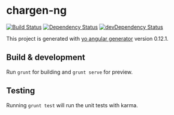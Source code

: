 # chargen-ng
[![Build Status](https://travis-ci.org/jensim/chargen-ng.svg?branch=master)](http://travis-ci.org/jensim/chargen-ng)
[![Dependency Status](https://david-dm.org/jensim/chargen-ng.png)](https://david-dm.org/jensim/chargen-ng)
[![devDependency Status](https://david-dm.org/jensim/chargen-ng/dev-status.png)](https://david-dm.org/jensim/chargen-ng#info=devDependencies)


This project is generated with [yo angular generator](https://github.com/yeoman/generator-angular)
version 0.12.1.

## Build & development

Run `grunt` for building and `grunt serve` for preview.

## Testing

Running `grunt test` will run the unit tests with karma.
